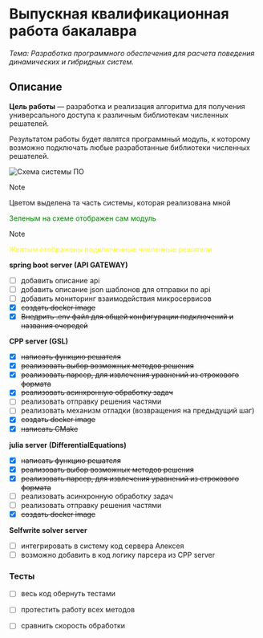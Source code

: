 # Выпускная квалификационная работа бакалавра

*Тема: Разработка программного обеспечения для расчета поведения динамических и гибридных систем.*

## Описание

**Цель работы** — разработка и реализация алгоритма для получения универсального доступа к различным библиотекам численных решателей.

Результатом работы будет являтся программный модуль, к которому возможно подключать любые разработанные библиотеки численных решателей.

![Схема системы ПО](https://github.com/user-attachments/assets/ef51008a-f6eb-40ef-af63-251c53e1cb1e)

> [!NOTE]
> Цветом выделена та часть системы, которая реализована мной
> 
<span style="color: green;">Зеленым на схеме отображен сам модуль</span>

> [!NOTE]
> <span style="color: yellow;">Желтым отображены подключенные численные решатели</span>

**spring boot server (API GATEWAY)**

- [ ] добавить описание api
- [ ] добавить описание json шаблонов для отправки по api
- [ ] добавить мониторинг взаимодействия микросервисов
- [X] ~~создать docker image~~
- [X] ~~Внедрить .env файл для общей конфигурации подключений и названия очередей~~

**CPP server (GSL)**

- [X] ~~написать функцию решателя~~
- [X] ~~реализовать выбор возможных методов решения~~
- [X] ~~реализовать парсер, для извлечения уравнений из строкового формата~~ 
- [X] ~~реализовать асинхронную обработку задач~~
- [ ] реализовать отправку решения частями
- [ ] реализовать механизм отладки (возвращения на предыдущий шаг)
- [X] ~~создать docker image~~
- [X] ~~написать CMake~~

**julia server (DifferentialEquations)**

- [X] ~~написать функцию решателя~~
- [X] ~~реализовать выбор возможных методов решения~~
- [X] ~~реализовать парсер, для извлечения уравнений из строкового формата~~ 
- [ ] реализовать асинхронную обработку задач
- [ ] реализовать отправку решения частями
- [X] ~~создать docker image~~

**Selfwrite solver server**

- [ ] интегрировать в систему код сервера Алексея
- [ ] возможно добавить в код логику парсера из CPP server

### Тесты

- [ ] весь код обернуть тестами
- [ ] протестить работу всех методов
- [ ] сравнить скорость обработки


